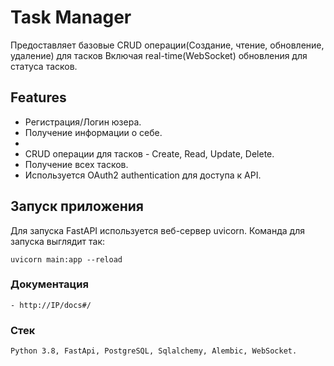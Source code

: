 # Task Manager

Предоставляет базовые CRUD операции(Создание, чтение, обновление, удаление) для тасков
Включая real-time(WebSocket) обновления для статуса тасков.

## Features

- Регистрация/Логин юзера.
- Получение информации о себе.
- 
- CRUD операции для тасков - Create, Read, Update, Delete.
- Получение всех тасков.
- Используется OAuth2 authentication для доступа к API.

## Запуск приложения
Для запуска FastAPI используется веб-сервер uvicorn. Команда для запуска выглядит так:  
```
uvicorn main:app --reload
```

### Документация
```
- http://IP/docs#/
```

### Стек
```
Python 3.8, FastApi, PostgreSQL, Sqlalchemy, Alembic, WebSocket.
```
